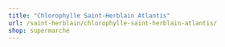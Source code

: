 ```yaml
---
title: "Chlorophylle Saint-Herblain Atlantis"
url: /saint-herblain/chlorophylle-saint-herblain-atlantis/
shop: supermarché
---
```

